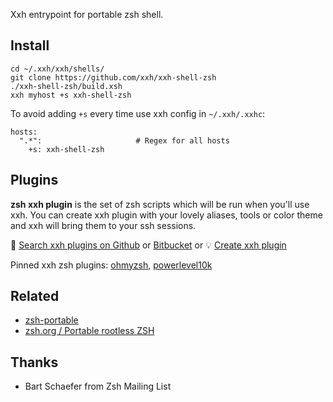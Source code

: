 Xxh entrypoint for portable zsh shell. 

## Install
```
cd ~/.xxh/xxh/shells/
git clone https://github.com/xxh/xxh-shell-zsh
./xxh-shell-zsh/build.xsh
xxh myhost +s xxh-shell-zsh
```
To avoid adding `+s` every time use xxh config in `~/.xxh/.xxhc`:
```
hosts:
  ".*":                     # Regex for all hosts
    +s: xxh-shell-zsh
```

## Plugins

**zsh xxh plugin** is the set of zsh scripts which will be run when you'll use xxh. You can create xxh plugin with your lovely aliases, tools or color theme and xxh will bring them to your ssh sessions.

🔎 [Search xxh plugins on Github](https://github.com/search?q=xxh-plugin-zsh&type=Repositories) or [Bitbucket](https://bitbucket.org/repo/all?name=xxh-plugin-zsh) or 💡 [Create xxh plugin](https://github.com/xxh/xxh-plugin-zsh-ohmyzsh)

Pinned xxh zsh plugins: [ohmyzsh](https://github.com/xxh/xxh-plugin-zsh-ohmyzsh), [powerlevel10k](https://github.com/xxh/xxh-plugin-zsh-powerlevel10k)

## Related 
* [zsh-portable](https://github.com/xxh/zsh-portable)
* [zsh.org / Portable rootless ZSH](https://www.zsh.org/mla/workers/2019/msg00866.html)

## Thanks
* Bart Schaefer from Zsh Mailing List
